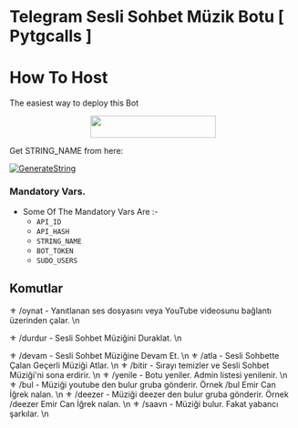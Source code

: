 # Telegram Sesli Sohbet Müzik Botu [ Pytgcalls ]

# How To Host
The easiest way to deploy this Bot
<p align="center"><a href="https://heroku.com/deploy?template=https://github.com/sangramghangale/VCPlayerBot"> <img src="https://img.shields.io/badge/Deploy%20To%20Heroku-red?style=for-the-badge&logo=heroku" width="220" height="38.45"/></a></p>

Get STRING_NAME from here:

[![GenerateString](https://img.shields.io/badge/repl.it-generateString-yellowgreen)](https://replit.com/@QueenArzoo/VCPlayBot)

### Mandatory Vars.

- Some Of The Mandatory Vars Are :-
   - `API_ID` 
   - `API_HASH` 
   - `STRING_NAME` 
   - `BOT_TOKEN` 
   - `SUDO_USERS` 

## Komutlar

⚜️ /oynat - Yanıtlanan ses dosyasını veya YouTube videosunu bağlantı üzerinden çalar. \n

⚜️ /durdur - Sesli Sohbet Müziğini Duraklat. \n

⚜️ /devam - Sesli Sohbet Müziğine Devam Et. \n
⚜️ /atla - Sesli Sohbette Çalan Geçerli Müziği Atlar. \n
⚜️ /bitir - Sırayı temizler ve Sesli Sohbet Müziği'ni sona erdirir. \n
⚜️ /yenile - Botu yeniler. Admin listesi yenilenir. \n
⚜️ /bul - Müziği youtube den bulur gruba gönderir. Örnek /bul Emir Can İğrek nalan.  \n
⚜️ /deezer - Müziği deezer den bulur gruba gönderir. Örnek /deezer Emir Can İğrek nalan.  \n
⚜️ /saavn - Müziği bulur. Fakat yabancı şarkılar. \n
